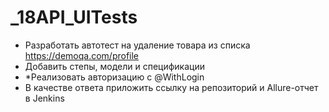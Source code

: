 # _18API_UITests

- Разработать автотест на удаление товара из списка https://demoqa.com/profile
- Добавить степы, модели и спецификации
- *Реализовать авторизацию с @WithLogin
- В качестве ответа приложить ссылку на репозиторий и Allure-отчет в Jenkins